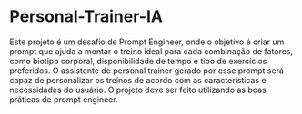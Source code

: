 # Personal-Trainer-IA

Este projeto é um desafio de Prompt Engineer, onde o objetivo é criar um prompt que ajuda a montar o treino ideal para cada combinação de fatores, como biotipo corporal, disponibilidade de tempo e tipo de exercícios preferidos.
O assistente de personal trainer gerado por esse prompt será capaz de personalizar os treinos de acordo com as características e necessidades do usuário. O projeto deve ser feito utilizando as boas práticas de prompt engineer.
